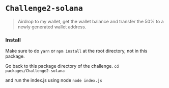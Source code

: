 # `Challenge2-solana`

> Airdrop to my wallet, get the wallet balance and transfer the 50% to a newly generated wallet address.

### Install
Make sure to do `yarn` or `npm install` at the root directory, not in this package.

Go back to this package directory of the challenge.
`cd packages/Challenge2-solana`

and run the index.js using node
`node index.js`